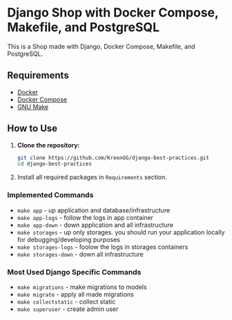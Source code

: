 # Django Shop with Docker Compose, Makefile, and PostgreSQL

This is a Shop made with Django, Docker Compose, Makefile, and PostgreSQL.

## Requirements

-   [Docker](https://www.docker.com/get-started)
-   [Docker Compose](https://docs.docker.com/compose/install/)
-   [GNU Make](https://www.gnu.org/software/make/)

## How to Use

1. **Clone the repository:**

    ```bash
    git clone https://github.com/KreenGG/django-best-practices.git
    cd django-best-practices
    ```

2. Install all required packages in `Requirements` section.

### Implemented Commands

-   `make app` - up application and database/infrastructure
-   `make app-logs` - follow the logs in app container
-   `make app-down` - down application and all infrastructure
-   `make storages` - up only storages. you should run your application locally for debugging/developing purposes
-   `make storages-logs` - foolow the logs in storages containers
-   `make storages-down` - down all infrastructure

### Most Used Django Specific Commands

-   `make migrations` - make migrations to models
-   `make migrate` - apply all made migrations
-   `make collectstatic` - collect static
-   `make superuser` - create admin user
